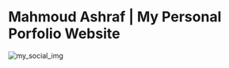 # Mahmoud Ashraf | My Personal Porfolio Website
![my_social_img](https://github.com/m-1226/my_website/assets/64734981/175677fb-7f8f-441e-ab89-6c088e55a014)

